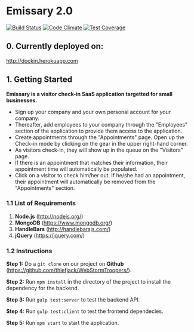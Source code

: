 # Emissary 2.0
[![Build Status](https://travis-ci.com/prkumar/Emissary.svg?token=nMZqBSpBhyZh9iNzRBhA&branch=master)](https://travis-ci.com/prkumar/Emissary) [![Code Climate](https://codeclimate.com/repos/59195600f81f3102a90003f9/badges/0f8f5e69a8e234418fde/gpa.svg)](https://codeclimate.com/repos/59195600f81f3102a90003f9/feed) [![Test Coverage](https://codeclimate.com/repos/59195600f81f3102a90003f9/badges/0f8f5e69a8e234418fde/coverage.svg)](https://codeclimate.com/repos/59195600f81f3102a90003f9/coverage)

## 0. Currently deployed on: 
http://dockin.herokuapp.com
## 1. Getting Started
**Emissary is a visitor check-in SaaS application targetted for small businesses.**
- Sign up your company and your own personal account for your company. 
- Thereafter, add employees to your company through the "Employees" section of the application to provide them access to the application. 
- Create appointments through the "Appointments" page. Open up the Check-in mode by clicking on the gear in the upper right-hand corner.
- As visitors check-in, they will show up in the queue on the "Visitors" page. 
- If there is an appointment that matches their information, their appointment time will automatically be populated.
- Click on a visitor to check him/her out. If he/she had an appointment, their appointment will automatically be removed from the "Appointments" section.

  

### 1.1 List of Requirements
1. **Node.js** (http://nodejs.org/)
2. **MongoDB** (https://www.mongodb.org/)
3. **HandleBars** (http://handlebarsjs.com/)
4. **jQuery** (https://jquery.com/)

### 1.2 Instructions
**Step 1:** Do a `git clone` on our project on **Github** (https://github.com/thiefjack/WebStormTroopers/).

**Step 2:** Run `npm install` in the directory of the project to install the dependency for the backend.

**Step 3:** Run `gulp test:server` to test the backend API.

**Step 4:** Run `gulp test:client` to test the frontend dependecies.

**Step 5:** Run `npm start` to start the application.
